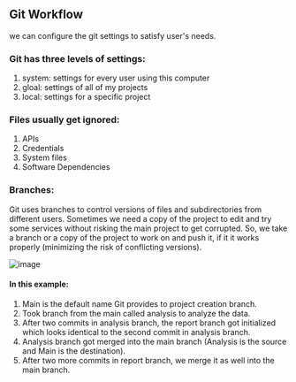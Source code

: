 ## Git Workflow
we can configure the git settings to satisfy user's needs.

### Git has three levels of settings:
1. system: settings for every user using this computer
2. gloal: settings of all of my projects
3. local: settings for a specific project

### Files usually get ignored:
1. APIs
2. Credentials
3. System files
4. Software Dependencies

### Branches:
Git uses branches to control versions of files and subdirectories from different users. Sometimes we need a copy of the project to edit and try some services without risking the main project to get corrupted. So, we take a branch or a copy of the project to work on and push it, if it it works properly (minimizing the risk of conflicting versions).

![image](https://github.com/Sir-Elite/My-Summaries/assets/66035383/d87086c4-6bfb-4a1e-85c2-080edc6fe725)

#### In this example:
1. Main is the default name Git provides to project creation branch.
2. Took branch from the main called analysis to analyze the data.
3. After two commits in analysis branch, the report branch got initialized which looks identical to the second commit in analysis branch.
4. Analysis branch got merged into the main branch (Analysis is the source and Main is the destination).
5. After two more commits in report branch, we merge it as well into the main branch.
